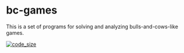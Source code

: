 # bc-games

This is a set of programs for solving and analyzing bulls-and-cows-like games.


[![code_size](https://img.shields.io/github/languages/code-size/scalar438/bc-games.svg?logo=c%2B%2B&style=plastic)](https://github.com/scalar438/vector_n)
